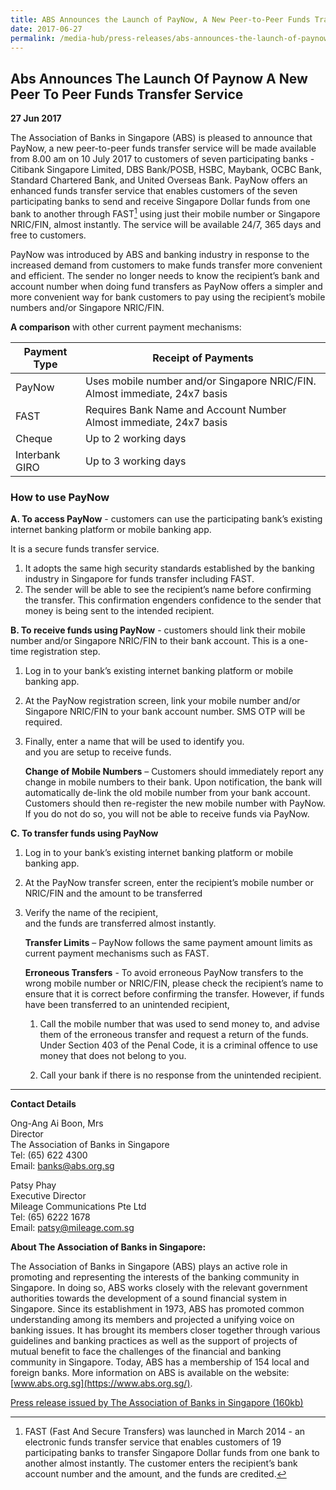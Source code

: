 ```yaml
---
title: ABS Announces the Launch of PayNow, A New Peer-to-Peer Funds Transfer Service
date: 2017-06-27
permalink: /media-hub/press-releases/abs-announces-the-launch-of-paynow--a-new-peer-to-peer-funds-transfer-service/
---
```

## Abs Announces The Launch Of Paynow A New Peer To Peer Funds Transfer Service

**27 Jun 2017**

The Association of Banks in Singapore (ABS) is pleased to announce that PayNow, a new peer-to-peer funds transfer service will be made available from 8.00 am on 10 July 2017 to customers of seven participating banks - Citibank Singapore Limited, DBS Bank/POSB, HSBC, Maybank, OCBC Bank, Standard Chartered Bank, and United Overseas Bank. PayNow offers an enhanced funds transfer service that enables customers of the seven participating banks to send and receive Singapore Dollar funds from one bank to another through FAST[^1]  using just their mobile number or Singapore NRIC/FIN, almost instantly. The service will be available 24/7, 365 days and free to customers.

PayNow was introduced by ABS and banking industry in response to the increased demand from customers to make funds transfer more convenient and efficient. The sender no longer needs to know the recipient’s bank and account number when doing fund transfers as PayNow offers a simpler and more convenient way for bank customers to pay using the recipient’s mobile numbers and/or Singapore NRIC/FIN.

**A comparison**  with other current payment mechanisms:

| Payment Type | Receipt of Payments| 
| -------- | -------- | 
| PayNow  | Uses mobile number and/or Singapore NRIC/FIN. Almost immediate, 24x7 basis   | 
|FAST|Requires Bank Name and Account Number Almost immediate, 24x7 basis
|Cheque|Up to 2 working days
|Interbank GIRO|Up to 3 working days

### How to use PayNow

**A. To access PayNow**  - customers can use the participating bank’s existing internet banking platform or mobile banking app.

It is a secure funds transfer service.

1.  It adopts the same high security standards established by the banking industry in Singapore for funds transfer including FAST.
2.  The sender will be able to see the recipient’s name before confirming the transfer. This confirmation engenders confidence to the sender that money is being sent to the intended recipient.

**B. To receive funds using PayNow**  - customers should link their mobile number and/or Singapore NRIC/FIN to their bank account. This is a one-time registration step.

1.  Log in to your bank’s existing internet banking platform or mobile banking app.
2.  At the PayNow registration screen, link your mobile number and/or Singapore NRIC/FIN to your bank account number. SMS OTP will be required.
3.  Finally, enter a name that will be used to identify you.  
    and you are setup to receive funds.  
      
    **Change of Mobile Numbers**  – Customers should immediately report any change in mobile numbers to their bank. Upon notification, the bank will automatically de-link the old mobile number from your bank account. Customers should then re-register the new mobile number with PayNow. If you do not do so, you will not be able to receive funds via PayNow.

**C. To transfer funds using PayNow**

1.  Log in to your bank’s existing internet banking platform or mobile banking app.
2.  At the PayNow transfer screen, enter the recipient’s mobile number or NRIC/FIN and the amount to be transferred
3.  Verify the name of the recipient,  
    and the funds are transferred almost instantly.  
      
    **Transfer Limits**  – PayNow follows the same payment amount limits as current payment mechanisms such as FAST.  
      
    **Erroneous Transfers** - To avoid erroneous PayNow transfers to the wrong mobile number or NRIC/FIN, please check the recipient’s name to ensure that it is correct before confirming the transfer. However, if funds have been transferred to an unintended recipient,  
    1. Call the mobile number that was used to send money to, and advise them of the erroneous transfer and request a return of the funds. Under Section 403 of the Penal Code, it is a criminal offence to use money that does not belong to you.  
      
    2. Call your bank if there is no response from the unintended recipient.

[^1]: FAST (Fast And Secure Transfers) was launched in March 2014 - an electronic funds transfer service that enables customers of 19 participating banks to transfer Singapore Dollar funds from one bank to another almost instantly. The customer enters the recipient’s bank account number and the amount, and the funds are credited.

---

**Contact Details**

Ong-Ang Ai Boon, Mrs  
Director  
The Association of Banks in Singapore  
Tel: (65) 622 4300  
Email: banks@abs.org.sg  
  
Patsy Phay  
Executive Director  
Mileage Communications Pte Ltd  
Tel: (65) 6222 1678  
Email: patsy@mileage.com.sg  
  
**About The Association of Banks in Singapore:**

The Association of Banks in Singapore (ABS) plays an active role in promoting and representing the interests of the banking community in Singapore. In doing so, ABS works closely with the relevant government authorities towards the development of a sound financial system in Singapore. Since its establishment in 1973, ABS has promoted common understanding among its members and projected a unifying voice on banking issues. It has brought its members closer together through various guidelines and banking practices as well as the support of projects of mutual benefit to face the challenges of the financial and banking community in Singapore. Today, ABS has a membership of 154 local and foreign banks. More information on ABS is available on the website:  [www.abs.org.sg](https://www.abs.org.sg/).

[Press release issued by The Association of Banks in Singapore (160kb)](https://abs.org.sg/docs/library/paynow-pressrelease.pdf)